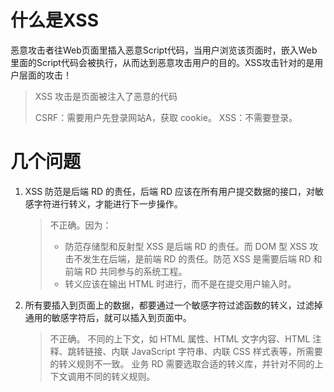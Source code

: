 # 什么是XSS

恶意攻击者往Web页面里插入恶意Script代码，当用户浏览该页面时，嵌入Web里面的Script代码会被执行，从而达到恶意攻击用户的目的。XSS攻击针对的是用户层面的攻击！

> XSS 攻击是页面被注入了恶意的代码
>
> CSRF：需要用户先登录网站A，获取 cookie。
> XSS：不需要登录。
>
> 



# 几个问题

1. XSS 防范是后端 RD 的责任，后端 RD 应该在所有用户提交数据的接口，对敏感字符进行转义，才能进行下一步操作。

   > 不正确。因为：
   >
   > - 防范存储型和反射型 XSS 是后端 RD 的责任。而 DOM 型 XSS 攻击不发生在后端，是前端 RD 的责任。防范 XSS 是需要后端 RD 和前端 RD 共同参与的系统工程。
   > - 转义应该在输出 HTML 时进行，而不是在提交用户输入时。

2. 所有要插入到页面上的数据，都要通过一个敏感字符过滤函数的转义，过滤掉通用的敏感字符后，就可以插入到页面中。

   > 不正确。
   > 不同的上下文，如 HTML 属性、HTML 文字内容、HTML 注释、跳转链接、内联 JavaScript 字符串、内联 CSS 样式表等，所需要的转义规则不一致。
   > 业务 RD 需要选取合适的转义库，并针对不同的上下文调用不同的转义规则。